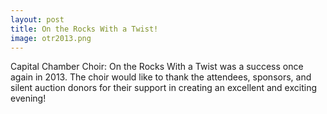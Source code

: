 ```yaml
---
layout: post
title: On the Rocks With a Twist!
image: otr2013.png
---
```


Capital Chamber Choir: On the Rocks With a Twist was a success once again in 2013. The choir would like to thank the attendees, sponsors, and silent auction donors for their support in creating an excellent and exciting evening! 
